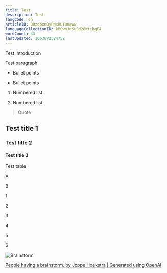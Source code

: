 ```yaml
---
title: Test 
description: Test
langCode: en
articleID: 8RzqbxnQyPNxRUT8naww
languageCollectionID: kMCwmJnSuSd28WtibgE4
wordCount: 43
lastUpdated: 1663672384752
---
```


Test introduction

Test [paragraph](https://activisthandbook.org/en/home)

*   Bullet points
    
*   Bullet points
    

1.  Numbered list
    
2.  Numbered list
    

> Quote

Test title 1
------------

### Test title 2

#### Test title 3

Test table

A

B

1

2

3

4

5

6

![Brainstorm](https://imagedelivery.net/0REzXdw3XtT87nmcqY33OQ/9fa455b8-06b0-421a-5d17-28d764f7c700/articleLarge)

[People having a brainstorm, by Joppe Hoekstra | Generated using OpenAI](https://edit.activisthandbook.org/author/RhbIxSqHiBfW6f3fOQXrkEn2K4t1)
